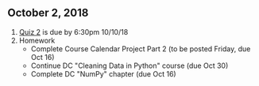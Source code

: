 ## October 2, 2018
1. [Quiz 2](https://docs.google.com/forms/d/e/1FAIpQLScm26oTSNDvKxMFP2D8cxYa3qGhHnfYQANesWsIExIvGMSX5Q/viewform?usp=sf_link) is due by 6:30pm 10/10/18
2. Homework 
   - Complete Course Calendar Project Part 2 (to be posted Friday, due Oct 16)
   - Continue DC "Cleaning Data in Python" course (due Oct 30)
   - Complete DC "NumPy" chapter (due Oct 16)